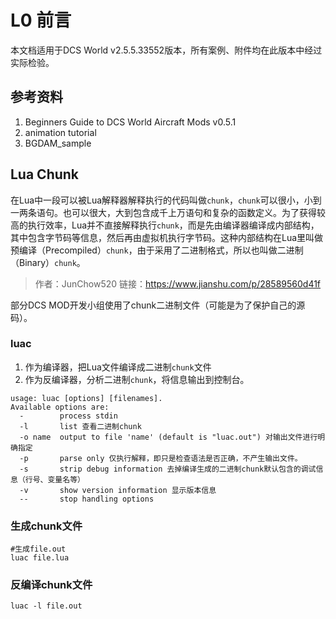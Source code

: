 # L0 前言

本文档适用于DCS World v2.5.5.33552版本，所有案例、附件均在此版本中经过实际检验。



## 参考资料

1. Beginners Guide to DCS World Aircraft Mods v0.5.1
1. animation tutorial
1. BGDAM_sample



## Lua Chunk

在Lua中一段可以被Lua解释器解释执行的代码叫做`chunk`，`chunk`可以很小，小到一两条语句。也可以很大，大到包含成千上万语句和复杂的函数定义。为了获得较高的执行效率，Lua并不直接解释执行`chunk`，而是先由编译器编译成内部结构，其中包含字节码等信息，然后再由虚拟机执行字节码。这种内部结构在Lua里叫做预编译（Precompiled）`chunk`，由于采用了二进制格式，所以也叫做二进制（Binary）`chunk`。

> 作者：JunChow520 链接：https://www.jianshu.com/p/28589560d41f

部分DCS MOD开发小组使用了chunk二进制文件（可能是为了保护自己的源码）。

### luac

1. 作为编译器，把Lua文件编译成二进制`chunk`文件
1. 作为反编译器，分析二进制`chunk`，将信息输出到控制台。

```shell
usage: luac [options] [filenames].
Available options are:
  -        process stdin
  -l       list 查看二进制chunk
  -o name  output to file 'name' (default is "luac.out") 对输出文件进行明确指定
  -p       parse only 仅执行解释，即只是检查语法是否正确，不产生输出文件。
  -s       strip debug information 去掉编译生成的二进制chunk默认包含的调试信息（行号、变量名等）
  -v       show version information 显示版本信息
  --       stop handling options
```

### 生成chunk文件

```shell
#生成file.out
luac file.lua
```

### 反编译chunk文件

```shell
luac -l file.out
```

